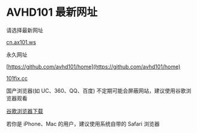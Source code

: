 # AVHD101 最新网址
请选择最新网址

[cn.ax101.ws](https://cn.as98.ws)


永久网址

[https://github.com/avhd101/home](https://github.com/avhd101/home)

[101fix.cc](https://101fix.cc)

国产浏览器(如 UC、360、QQ、百度) 不定期可能会屏蔽网站，建议使用谷歌浏览器观看 

[谷歌浏览器下载](https://www.google.cn/chrome "谷歌浏览器")

若你是 iPhone、Mac 的用户，建议使用系统自带的 Safari 浏览器
